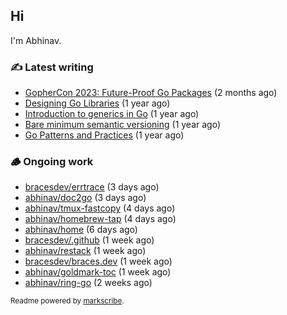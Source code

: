 ## Hi

I'm Abhinav.

### ✍️ Latest writing


- [GopherCon 2023: Future-Proof Go Packages](https://abhinavg.net/2023/09/27/future-proof-packages/) (2 months ago)
- [Designing Go Libraries](https://abhinavg.net/2022/12/06/designing-go-libraries/) (1 year ago)
- [Introduction to generics in Go](https://abhinavg.net/2022/11/23/generics-intro/) (1 year ago)
- [Bare minimum semantic versioning](https://abhinavg.net/2022/11/07/semver/) (1 year ago)
- [Go Patterns and Practices](https://abhinavg.net/2022/09/19/go-patterns-and-practices-talk/) (1 year ago)

### 🪵 Ongoing work


- [bracesdev/errtrace](https://github.com/bracesdev/errtrace) (3 days ago)
- [abhinav/doc2go](https://github.com/abhinav/doc2go) (3 days ago)
- [abhinav/tmux-fastcopy](https://github.com/abhinav/tmux-fastcopy) (4 days ago)
- [abhinav/homebrew-tap](https://github.com/abhinav/homebrew-tap) (4 days ago)
- [abhinav/home](https://github.com/abhinav/home) (6 days ago)
- [bracesdev/.github](https://github.com/bracesdev/.github) (1 week ago)
- [abhinav/restack](https://github.com/abhinav/restack) (1 week ago)
- [bracesdev/braces.dev](https://github.com/bracesdev/braces.dev) (1 week ago)
- [abhinav/goldmark-toc](https://github.com/abhinav/goldmark-toc) (1 week ago)
- [abhinav/ring-go](https://github.com/abhinav/ring-go) (2 weeks ago)

<sub>Readme powered by [markscribe](https://github.com/muesli/markscribe).</sub>

